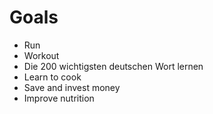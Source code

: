 # **Goals**

- Run
- Workout
- Die 200 wichtigsten deutschen Wort lernen
- Learn to cook
- Save and invest money
- Improve nutrition
